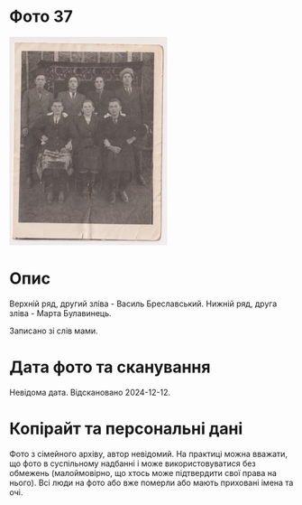 # Фото 37 #

[<img src="photo_037_75.jpg" />](https://drive.google.com/file/d/1cNIWEO1DXPvPG9ow9ktv6jwiPMa9jB7u/view)

# Опис #

Верхній ряд, другий зліва - Василь Бреславський.
Нижній ряд, друга зліва - Марта Булавинець.

Записано зі слів мами.

# Дата фото та сканування #

Невідома дата. Відскановано 2024-12-12.

# Копірайт та персональні дані #

Фото з сімейного архіву, автор невідомий. На практиці можна вважати, що фото в суспільному надбанні і може використовуватися без обмежень (малоймовірно, що хтось може підтвердити свої права на нього). Всі люди на фото або вже померли або мають приховані імена та очі.
